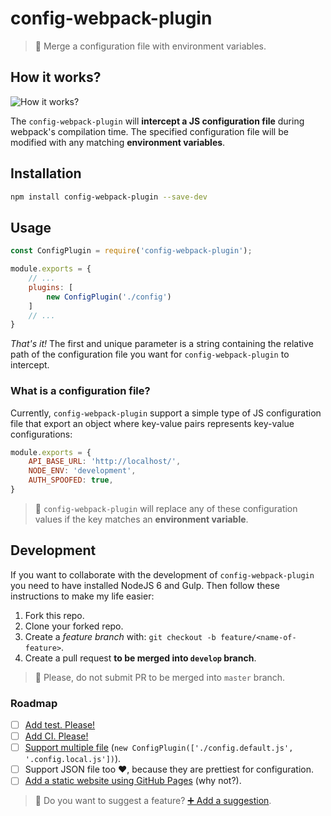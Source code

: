 # config-webpack-plugin

> 💫 Merge a configuration file with environment variables.

## How it works?

![How it works?](https://github.com/rmariuzzo/config-webpack-plugin/raw/master/img/how-it-works.png)

The `config-webpack-plugin` will **intercept a JS configuration file** during webpack's compilation time. The specified configuration file will be modified with any matching **environment variables**.

## Installation

```sh
npm install config-webpack-plugin --save-dev
```

## Usage

```js
const ConfigPlugin = require('config-webpack-plugin');

module.exports = {
    // ...
    plugins: [
        new ConfigPlugin('./config')
    ]
    // ...
}
```

*That's it!* The first and unique parameter is a string containing the relative path of the configuration file you want for `config-webpack-plugin` to intercept.

### What is a configuration file?

Currently, `config-webpack-plugin` support a simple type of JS configuration file that export an object where key-value pairs represents key-value configurations:

```js
module.exports = {
    API_BASE_URL: 'http://localhost/',
    NODE_ENV: 'development',
    AUTH_SPOOFED: true,
}
```

 > 💁 `config-webpack-plugin` will replace any of these configuration values if the key matches an **environment variable**.

## Development

If you want to collaborate with the development of `config-webpack-plugin` you need to have installed NodeJS 6 and Gulp. Then follow these instructions to make my life easier:

 1. Fork this repo.
 2. Clone your forked repo.
 3. Create a _feature branch_ with: `git checkout -b feature/<name-of-feature>`.
 4. Create a pull request **to be merged into `develop` branch**.

 > 💁 Please, do not submit PR to be merged into `master` branch.

### Roadmap

 - [ ] [Add test. Please!](https://github.com/rmariuzzo/config-webpack-plugin/issues/4)
 - [ ] [Add CI. Please!](https://github.com/rmariuzzo/config-webpack-plugin/issues/5)
 - [ ] [Support multiple file](https://github.com/rmariuzzo/config-webpack-plugin/issues/2) (`new ConfigPlugin(['./config.default.js', '.config.local.js'])`).
 - [ ] Support JSON file too ♥️, because they are prettiest for configuration.
 - [ ] [Add a static website using GitHub Pages](https://github.com/rmariuzzo/config-webpack-plugin/issues/3) (why not?).

 > 💁 Do you want to suggest a feature? [➕ Add a suggestion](https://github.com/rmariuzzo/config-webpack-plugin/issues/new).

